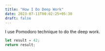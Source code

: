 ```yaml
---
title: "How I Do Deep Work"
date: 2023-07-11T00:02:25+05:30
draft: false
---
```


I use Pomodoro technique to do the deep work.

```javascript
let result = 42;
return result;
```